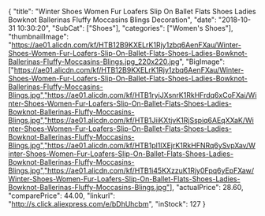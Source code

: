 {
	"title": "Winter Shoes Women Fur Loafers Slip On Ballet Flats Shoes Ladies Bowknot Ballerinas Fluffy Moccasins Blings Decoration",
	"date": "2018-10-31 10:30:20",
	"SubCat": ["Shoes"],
	"categories": ["Women's Shoes"],
	"thumbnailImage": "https://ae01.alicdn.com/kf/HTB12B9KXELrK1Rjy1zbq6AenFXau/Winter-Shoes-Women-Fur-Loafers-Slip-On-Ballet-Flats-Shoes-Ladies-Bowknot-Ballerinas-Fluffy-Moccasins-Blings.jpg_220x220.jpg",
	"BigImage": ["https://ae01.alicdn.com/kf/HTB12B9KXELrK1Rjy1zbq6AenFXau/Winter-Shoes-Women-Fur-Loafers-Slip-On-Ballet-Flats-Shoes-Ladies-Bowknot-Ballerinas-Fluffy-Moccasins-Blings.jpg","https://ae01.alicdn.com/kf/HTB1ryiJXsnrK1RkHFrdq6xCoFXai/Winter-Shoes-Women-Fur-Loafers-Slip-On-Ballet-Flats-Shoes-Ladies-Bowknot-Ballerinas-Fluffy-Moccasins-Blings.jpg","https://ae01.alicdn.com/kf/HTB1JiiKXtjvK1RjSspiq6AEqXXaK/Winter-Shoes-Women-Fur-Loafers-Slip-On-Ballet-Flats-Shoes-Ladies-Bowknot-Ballerinas-Fluffy-Moccasins-Blings.jpg","https://ae01.alicdn.com/kf/HTB1pl1IXEjrK1RkHFNRq6ySvpXav/Winter-Shoes-Women-Fur-Loafers-Slip-On-Ballet-Flats-Shoes-Ladies-Bowknot-Ballerinas-Fluffy-Moccasins-Blings.jpg","https://ae01.alicdn.com/kf/HTB1i45KXzzuK1Rjy0Fpq6yEpFXaw/Winter-Shoes-Women-Fur-Loafers-Slip-On-Ballet-Flats-Shoes-Ladies-Bowknot-Ballerinas-Fluffy-Moccasins-Blings.jpg"],
	"actualPrice": 28.60,
	"comparePrice": 44.00,
	"linkurl": "http://s.click.aliexpress.com/e/bDhUhcbm",
	"inStock": 127
}
